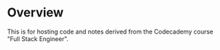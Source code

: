 # Overview
This is for hosting code and notes derived from the Codecademy course "Full Stack Engineer".